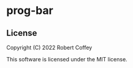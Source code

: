 # prog-bar

## License

Copyright (C) 2022 Robert Coffey

This software is licensed under the MIT license.
